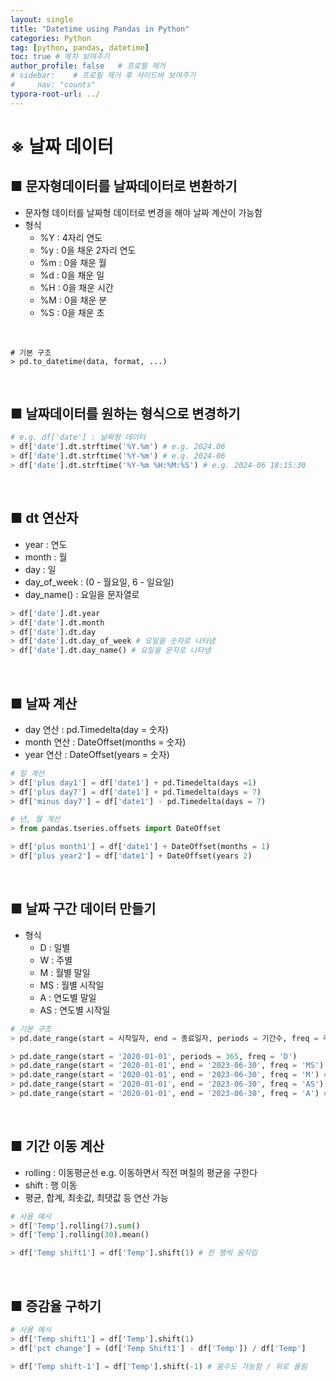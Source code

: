 ```yaml
---
layout: single
title: "Datetime using Pandas in Python"
categories: Python
tag: [python, pandas, datetime]
toc: true # 목차 보여주기
author_profile: false   # 프로필 제거
# sidebar:    # 프로필 제거 후 사이드바 보여주기
#     nav: "counts"
typora-root-url: ../
---
```


# ※ 날짜 데이터

## ■ 문자형데이터를 날짜데이터로 변환하기
- 문자형 데이터를 날짜형 데이터로 변경을 해야 날짜 계산이 가능함
- 형식
  - %Y : 4자리 연도
  - %y : 0을 채운 2자리 연도
  - %m : 0을 채운 월
  - %d : 0을 채운 일
  - %H : 0을 채운 시간
  - %M : 0을 채운 분
  - %S : 0을 채운 초

<br>

```PY
# 기본 구조
> pd.to_datetime(data, format, ...)
```

<br>

## ■ 날짜데이터를 원하는 형식으로 변경하기

```py
# e.g. df['date'] : 날짜형 데이터
> df['date'].dt.strftime('%Y.%m') # e.g. 2024.06
> df['date'].dt.strftime('%Y-%m') # e.g. 2024-06
> df['date'].dt.strftime('%Y-%m %H:%M:%S') # e.g. 2024-06 18:15:30
```

<br>

## ■ dt 연산자
- year : 연도
- month : 월
- day : 일
- day_of_week : (0 - 월요일, 6 - 일요일)
- day_name() : 요일을 문자열로

```py
> df['date'].dt.year
> df['date'].dt.month
> df['date'].dt.day
> df['date'].dt.day_of_week # 요일을 숫자로 나타냄
> df['date'].dt.day_name() # 요일을 문자로 나타냄
```

<br>

## ■ 날짜 계산
- day 연산 : pd.Timedelta(day = 숫자)
- month 연산 : DateOffset(months = 숫자)
- year 연산 : DateOffset(years = 숫자)

```py
# 일 계산
> df['plus day1'] = df['date1'] + pd.Timedelta(days =1)
> df['plus day7'] = df['date1'] + pd.Timedelta(days = 7)
> df['minus day7'] = df['date1'] - pd.Timedelta(days = 7)

# 년, 월 계산
> from pandas.tseries.offsets import DateOffset

> df['plus month1'] = df['date1'] + DateOffset(months = 1)
> df['plus year2'] = df['date1'] + DateOffset(years 2)
```

<br>

## ■ 날짜 구간 데이터 만들기
- 형식
  - D : 일별
  - W : 주별
  - M : 월별 말일
  - MS : 월별 시작일
  - A : 연도별 말일
  - AS : 연도별 시작일

```py
# 기본 구조
> pd.date_range(start = 시작일자, end = 종료일자, periods = 기간수, freq = 주기)
```

```py
> pd.date_range(start = '2020-01-01', periods = 365, freq = 'D')
> pd.date_range(start = '2020-01-01', end = '2023-06-30', freq = 'MS') # 월초를 기준으로
> pd.date_range(start = '2020-01-01', end = '2023-06-30', freq = 'M') # 월말을 기준으로
> pd.date_range(start = '2020-01-01', end = '2023-06-30', freq = 'AS') # 연초를 기준으로
> pd.date_range(start = '2020-01-01', end = '2023-06-30', freq = 'A') # 연말를 기준으로
```

<br>

## ■ 기간 이동 계산
- rolling : 이동평균선 e.g. 이동하면서 직전 며칠의 평균을 구한다
- shift : 행 이동
- 평균, 합계, 최솟값, 최댓값 등 연산 가능

```py
# 사용 예시
> df['Temp'].rolling(7).sum()
> df['Temp'].rolling(30).mean()

> df['Temp shift1'] = df['Temp'].shift(1) # 한 행씩 움직임
```

<br>

## ■ 증감율 구하기

```py
# 사용 예시
> df['Temp shift1'] = df['Temp'].shift(1)
> df['pct change'] = (df['Temp Shift1'] - df['Temp']) / df['Temp']

> df['Temp shift-1'] = df['Temp'].shift(-1) # 음수도 가능함 / 위로 올림
```